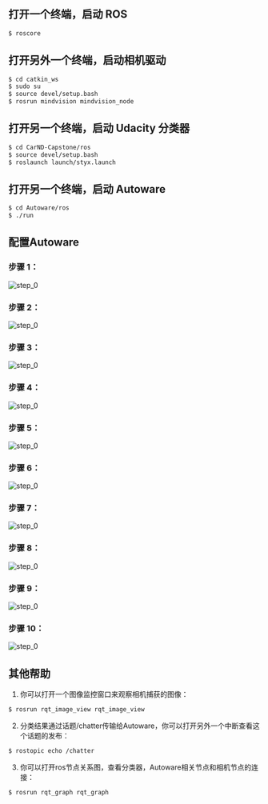 ## 打开一个终端，启动 ROS
```bash
$ roscore
```
## 打开另外一个终端，启动相机驱动
```bash
$ cd catkin_ws
$ sudo su 
$ source devel/setup.bash 
$ rosrun mindvision mindvision_node 
```
## 打开另一个终端，启动 Udacity 分类器
```bash
$ cd CarND-Capstone/ros
$ source devel/setup.bash
$ roslaunch launch/styx.launch
```
## 打开另一个终端，启动 Autoware
```bash
$ cd Autoware/ros
$ ./run
```
## 配置Autoware
### 步骤 1：
![step_0](./img/step_0)
### 步骤 2：
![step_0](./img/step_0)
### 步骤 3：
![step_0](./img/step_0)
### 步骤 4：
![step_0](./img/step_0)
### 步骤 5：
![step_0](./img/step_0)
### 步骤 6：
![step_0](./img/step_0)
### 步骤 7：
![step_0](./img/step_0)
### 步骤 8：
![step_0](./img/step_0)
### 步骤 9：
![step_0](./img/step_0)
### 步骤 10：
![step_0](./img/step_0)


## 其他帮助
1. 你可以打开一个图像监控窗口来观察相机捕获的图像：
```bash
$ rosrun rqt_image_view rqt_image_view
```
2. 分类结果通过话题/chatter传输给Autoware，你可以打开另外一个中断查看这个话题的发布：
```bash
$ rostopic echo /chatter
```
3. 你可以打开ros节点关系图，查看分类器，Autoware相关节点和相机节点的连接：
```bash
$ rosrun rqt_graph rqt_graph
```
